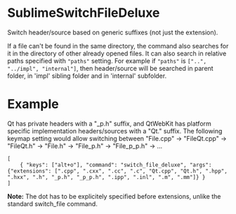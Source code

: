 SublimeSwitchFileDeluxe
=======================

Switch header/source based on generic suffixes (not just the extension).

If a file can't be found in the same directory, the command also searches for it in the directory of other already opened files.
It can also search in relative paths specified with `"paths"` setting. For example if `"paths"` is `["..", "../impl", "internal"]`, then header/source will be searched in parent folder, in 'impl' sibling folder and in 'internal' subfolder.

Example
=======

Qt has private headers with a "<base>_p.h" suffix, and QtWebKit has platform specific implementation headers/sources with a "<base>Qt.<ext>" suffix.
The following keymap setting would allow switching between "File.cpp" -> "FileQt.cpp" -> "FileQt.h" -> "File.h" -> "File_p.h" -> "File_p_p.h" -> ...

    [
        { "keys": ["alt+o"], "command": "switch_file_deluxe", "args": {"extensions": [".cpp", ".cxx", ".cc", ".c", "Qt.cpp", "Qt.h", ".hpp", ".hxx", ".h", "_p.h", "_p_p.h", ".ipp", ".inl", ".m", ".mm"]} }
    ]

**Note:** The dot has to be explicitely specified before extensions, unlike the standard switch_file command.

